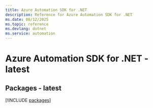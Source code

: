 ```yaml
---
title: Azure Automation SDK for .NET
description: Reference for Azure Automation SDK for .NET
ms.date: 08/12/2025
ms.topic: reference
ms.devlang: dotnet
ms.service: automation
---
```

# Azure Automation SDK for .NET - latest
## Packages - latest
[!INCLUDE [packages](automation-index.md)]